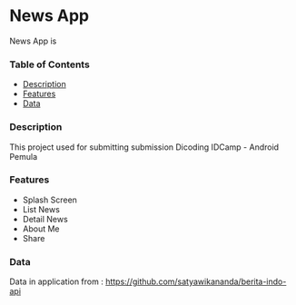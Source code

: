 # News App
News App is

### Table of Contents
- [Description](#description)
- [Features](#features)
- [Data](#data)


### Description
This project used for submitting submission Dicoding IDCamp - Android Pemula


### Features
- Splash Screen
- List News
- Detail News
- About Me
- Share

   
### Data
Data in application from : https://github.com/satyawikananda/berita-indo-api



